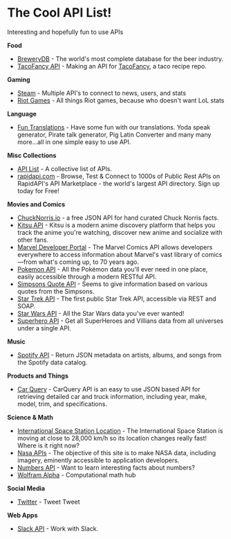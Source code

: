 # The Cool API List!
Interesting and hopefully fun to use APIs

**Food**

* [BreweryDB](https://www.brewerydb.com/) - The world's most complete database for the beer industry.
* [TacoFancy API](https://github.com/evz/tacofancy-api) - Making an API for [TacoFancy](https://github.com/sinker/tacofancy), a taco recipe repo.

**Gaming**

* [Steam](https://steamcommunity.com/dev) - Multiple API's to connect to news, users, and stats
* [Riot Games](https://developer.riotgames.com/) - All things Riot games, because who doesn't want LoL stats

**Language**

* [Fun Translations](https://funtranslations.com/api) - Have some fun with our translations. Yoda speak generator, Pirate talk generator, Pig Latin Converter and many many more...all in one simple easy to use API.


**Misc Collections**

* [API List](https://apilist.fun/) - A collective list of APIs.
* [rapidapi.com](https://rapidapi.com/) - Browse, Test & Connect to 1000s of Public Rest APIs on RapidAPI's API Marketplace - the world's largest API directory. Sign up today for Free!

**Movies and Comics**

* [ChuckNorris.io](https://api.chucknorris.io/) - a free JSON API for hand curated Chuck Norris facts.
* [Kitsu API](https://kitsu.docs.apiary.io/) - Kitsu is a modern anime discovery platform that helps you track the anime you're watching, discover new anime and socialize with other fans.
* [Marvel Developer Portal](https://developer.marvel.com/) - The Marvel Comics API allows developers everywhere to access information about Marvel's vast library of comics—from what's coming up, to 70 years ago.
* [Pokemon API](https://pokeapi.co/) - All the Pokémon data you'll ever need in one place, easily accessible through a modern RESTful API.
* [Simpsons Quote API](https://thesimpsonsquoteapi.glitch.me/) - Seems to give information based on various quotes from the Simpsons.
* [Star Trek API](http://stapi.co/) - The first public Star Trek API, accessible via REST and SOAP.
* [Star Wars API](https://swapi.co/) - All the Star Wars data you've ever wanted!
* [Superhero API](http://www.superheroapi.com/) - Get all SuperHeroes and Villians data from all universes under a single API.

**Music**
* [Spotify API](https://developer.spotify.com/documentation/web-api/) - Return JSON metadata on artists, albums, and songs from the Spotify data catalog.

**Products and Things**
* [Car Query](http://www.carqueryapi.com/) - CarQuery API is an easy to use JSON based API for retrieving detailed car and truck information, including year, make, model, trim, and specifications.

**Science & Math**
* [International Space Station Location](http://open-notify.org/Open-Notify-API/ISS-Location-Now/) - The International Space Station is moving at close to 28,000 km/h so its location changes really fast! Where is it right now?
* [Nasa APIs](https://api.nasa.gov/) - The objective of this site is to make NASA data, including imagery, eminently accessible to application developers.
* [Numbers API](http://numbersapi.com/#42) - Want to learn interesting facts about numbers?
* [Wolfram Alpha](http://products.wolframalpha.com/api/) - Computational math hub

**Social Media**
* [Twitter](https://developer.twitter.com/) - Tweet Tweet

**Web Apps**
* [Slack API](https://api.slack.com/) - Work with Slack.